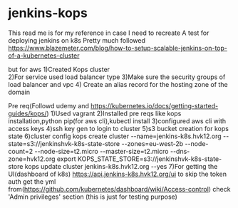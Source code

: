 
# jenkins-kops
This read me is for my reference in case I need to recreate 
A test for deploying jenkins on k8s
Pretty much followed 
https://www.blazemeter.com/blog/how-to-setup-scalable-jenkins-on-top-of-a-kubernetes-cluster

but for aws
1)Created Kops cluster  
2)For service used load balancer type
3)Make sure the security groups of load balancer and vpc
4) Create an alias record for the hosting zone of the domain

Pre req(Followd udemy  and https://kubernetes.io/docs/getting-started-guides/kops/)
1)Used vagrant 
2)Installed pre reqs like kops installation,python pip(for aws cli),kubectl install 
3)configured aws cli with access keys
4)ssh key gen to login to cluster
5)s3 bucket creation for kops state
6)cluster config
	kops create cluster --name=jenkins-k8s.hvk12.org --state=s3://jenkinshvk-k8s-state-store --zones=eu-west-2b --node-count=2 --node-size=t2.micro --master-size=t2.micro --dns-zone=hvk12.org
	export KOPS_STATE_STORE=s3://jenkinshvk-k8s-state-store
	kops update cluster jenkins-k8s.hvk12.org --yes
7)For getting the UI(dashboard of k8s)
	https://api.jenkins-k8s.hvk12.org/ui
	to skip the token auth get the yml from(https://github.com/kubernetes/dashboard/wiki/Access-control) check 'Admin privileges' section (this is just for testing purpose)
